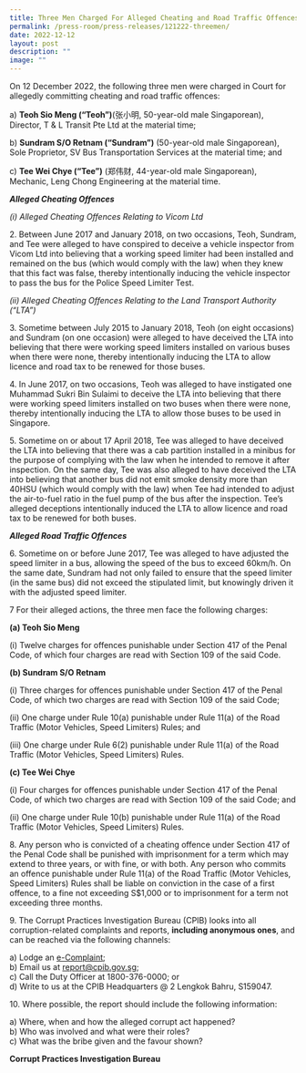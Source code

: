 ```yaml
---
title: Three Men Charged For Alleged Cheating and Road Traffic Offences
permalink: /press-room/press-releases/121222-threemen/
date: 2022-12-12
layout: post
description: ""
image: ""
---
```

On 12 December 2022, the following three men were charged in Court for allegedly committing cheating and road traffic offences:

a) **Teoh Sio Meng (“Teoh”)**(张小明, 50-year-old male Singaporean), Director, T & L Transit Pte Ltd at the material time;

b) **Sundram S/O Retnam (“Sundram”)** (50-year-old male Singaporean), Sole Proprietor, SV Bus Transportation Services at the material time; and

c) **Tee Wei Chye (“Tee”)** (郑伟财, 44-year-old male Singaporean), Mechanic, Leng Chong Engineering at the material time.

***Alleged Cheating Offences***

*(i) Alleged Cheating Offences Relating to Vicom Ltd*

2\. Between June 2017 and January 2018, on two occasions, Teoh, Sundram, and Tee were alleged to have conspired to deceive a vehicle inspector from Vicom Ltd into believing that a working speed limiter had been installed and remained on the bus (which would comply with the law) when they knew that this fact was false, thereby intentionally inducing the vehicle inspector to pass the bus for the Police Speed Limiter Test.

*(ii) Alleged Cheating Offences Relating to the Land Transport Authority (“LTA”)*

3\. Sometime between July 2015 to January 2018, Teoh (on eight occasions) and Sundram (on one occasion) were alleged to have deceived the LTA into believing that there were working speed limiters installed on various buses when there were none, thereby intentionally inducing the LTA to allow licence and road tax to be renewed for those buses.

4\. In June 2017, on two occasions, Teoh was alleged to have instigated one Muhammad Sukri Bin Sulaimi to deceive the LTA into believing that there were working speed limiters installed on two buses when there were none, thereby intentionally inducing the LTA to allow those buses to be used in Singapore.

5\. Sometime on or about 17 April 2018, Tee was alleged to have deceived the LTA into believing that there was a cab partition installed in a minibus for the purpose of complying with the law when he intended to remove it after inspection. On the same day, Tee was also alleged to have deceived the LTA into believing that another bus did not emit smoke density more than 40HSU (which would comply with the law) when Tee had intended to adjust the air-to-fuel ratio in the fuel pump of the bus after the inspection. Tee’s alleged deceptions intentionally induced the LTA to allow licence and road tax to be renewed for both buses.

***Alleged Road Traffic Offences***

6\. Sometime on or before June 2017, Tee was alleged to have adjusted the speed limiter in a bus, allowing the speed of the bus to exceed 60km/h. On the same date, Sundram had not only failed to ensure that the speed limiter (in the same bus) did not exceed the stipulated limit, but knowingly driven it with the adjusted speed limiter.

7 For their alleged actions, the three men face the following charges:

**(a) Teoh Sio Meng**

(i) Twelve charges for offences punishable under Section 417 of the Penal Code, of which four charges are read with Section 109 of the said Code.

**(b) Sundram S/O Retnam**

(i) Three charges for offences punishable under Section 417 of the Penal Code, of which two charges are read with Section 109 of the said Code;

(ii) One charge under Rule 10(a) punishable under Rule 11(a) of the Road Traffic (Motor Vehicles, Speed Limiters) Rules; and

(iii) One charge under Rule 6(2) punishable under Rule 11(a) of the Road Traffic (Motor Vehicles, Speed Limiters) Rules.

**(c) Tee Wei Chye**

(i) Four charges for offences punishable under Section 417 of the Penal Code, of which two charges are read with Section 109 of the said Code; and

(ii) One charge under Rule 10(b) punishable under Rule 11(a) of the Road Traffic (Motor Vehicles, Speed Limiters) Rules.

8\. Any person who is convicted of a cheating offence under Section 417 of the Penal Code shall be punished with imprisonment for a term which may extend to three years, or with fine, or with both. Any person who commits an offence punishable under Rule 11(a) of the Road Traffic (Motor Vehicles, Speed Limiters) Rules shall be liable on conviction in the case of a first offence, to a fine not exceeding S$1,000 or to imprisonment for a term not exceeding three months.

9\. The Corrupt Practices Investigation Bureau (CPIB) looks into all corruption-related
complaints and reports, **including anonymous ones**, and can be reached via the
following channels:

a) Lodge an [e-Complaint](/e-services/e-complaint-for-corrupt-conduct);<br>
b) Email us at <a class="spamspan" href="mailto:report@cpib.gov.sg">report@cpib.gov.sg</a>;<br />
c) Call the Duty Officer at 1800-376-0000; or<br />
d) Write to us at the CPIB Headquarters @ 2 Lengkok Bahru, S159047.

10\. Where possible, the report should include the following information:

a) Where, when and how the alleged corrupt act happened?<br />
b) Who was involved and what were their roles?<br />
c) What was the bribe given and the favour shown?

**Corrupt Practices Investigation Bureau**